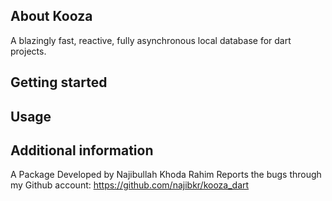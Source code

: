 ## About Kooza
A blazingly fast, reactive, fully asynchronous local database for dart projects.

## Getting started



## Usage


## Additional information

A Package Developed by Najibullah Khoda Rahim
Reports the bugs through my Github account:
https://github.com/najibkr/kooza_dart
